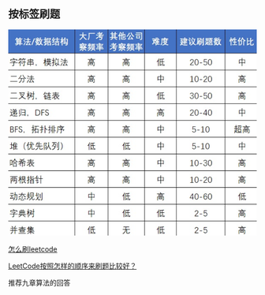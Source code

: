 

## 按标签刷题

![preview](assets/v2-58b8892ba8db8bb452db88ec329e1dcd_r.jpg)

[怎么刷leetcode](https://www.zhihu.com/question/280279208)


[LeetCode按照怎样的顺序来刷题比较好？](https://www.zhihu.com/question/36738189/answer/1240179104)

推荐九章算法的回答

